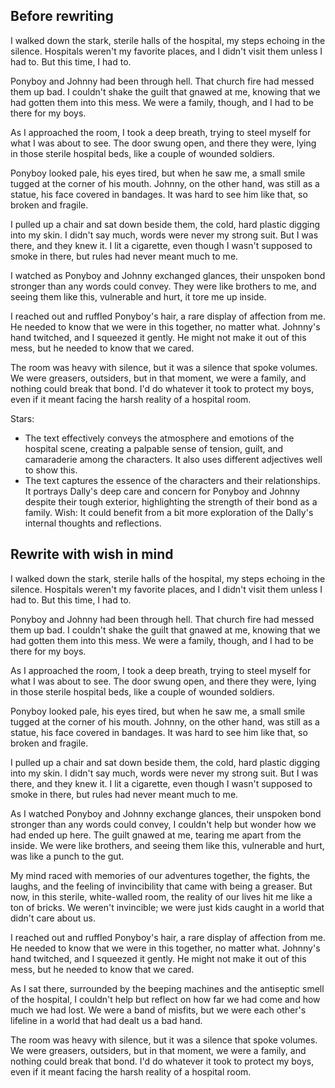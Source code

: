 ## Before rewriting
I walked down the stark, sterile halls of the hospital, my steps echoing in the silence. Hospitals weren't my favorite places, and I didn't visit them unless I had to. But this time, I had to.

Ponyboy and Johnny had been through hell. That church fire had messed them up bad. I couldn't shake the guilt that gnawed at me, knowing that we had gotten them into this mess. We were a family, though, and I had to be there for my boys.

As I approached the room, I took a deep breath, trying to steel myself for what I was about to see. The door swung open, and there they were, lying in those sterile hospital beds, like a couple of wounded soldiers.

Ponyboy looked pale, his eyes tired, but when he saw me, a small smile tugged at the corner of his mouth. Johnny, on the other hand, was still as a statue, his face covered in bandages. It was hard to see him like that, so broken and fragile.

I pulled up a chair and sat down beside them, the cold, hard plastic digging into my skin. I didn't say much, words were never my strong suit. But I was there, and they knew it. I lit a cigarette, even though I wasn't supposed to smoke in there, but rules had never meant much to me.

I watched as Ponyboy and Johnny exchanged glances, their unspoken bond stronger than any words could convey. They were like brothers to me, and seeing them like this, vulnerable and hurt, it tore me up inside.

I reached out and ruffled Ponyboy's hair, a rare display of affection from me. He needed to know that we were in this together, no matter what. Johnny's hand twitched, and I squeezed it gently. He might not make it out of this mess, but he needed to know that we cared.

The room was heavy with silence, but it was a silence that spoke volumes. We were greasers, outsiders, but in that moment, we were a family, and nothing could break that bond. I'd do whatever it took to protect my boys, even if it meant facing the harsh reality of a hospital room.

Stars:
- The text effectively conveys the atmosphere and emotions of the hospital scene, creating a palpable sense of tension, guilt, and camaraderie among the characters. It also uses different adjectives well to show this.
- The text captures the essence of the characters and their relationships. It portrays Dally's deep care and concern for Ponyboy and Johnny despite their tough exterior, highlighting the strength of their bond as a family.
Wish: It could benefit from a bit more exploration of the Dally's internal thoughts and reflections.
## Rewrite with wish in mind
I walked down the stark, sterile halls of the hospital, my steps echoing in the silence. Hospitals weren't my favorite places, and I didn't visit them unless I had to. But this time, I had to.

Ponyboy and Johnny had been through hell. That church fire had messed them up bad. I couldn't shake the guilt that gnawed at me, knowing that we had gotten them into this mess. We were a family, though, and I had to be there for my boys.

As I approached the room, I took a deep breath, trying to steel myself for what I was about to see. The door swung open, and there they were, lying in those sterile hospital beds, like a couple of wounded soldiers.

Ponyboy looked pale, his eyes tired, but when he saw me, a small smile tugged at the corner of his mouth. Johnny, on the other hand, was still as a statue, his face covered in bandages. It was hard to see him like that, so broken and fragile.

I pulled up a chair and sat down beside them, the cold, hard plastic digging into my skin. I didn't say much, words were never my strong suit. But I was there, and they knew it. I lit a cigarette, even though I wasn't supposed to smoke in there, but rules had never meant much to me.

As I watched Ponyboy and Johnny exchange glances, their unspoken bond stronger than any words could convey, I couldn't help but wonder how we had ended up here. The guilt gnawed at me, tearing me apart from the inside. We were like brothers, and seeing them like this, vulnerable and hurt, was like a punch to the gut.

My mind raced with memories of our adventures together, the fights, the laughs, and the feeling of invincibility that came with being a greaser. But now, in this sterile, white-walled room, the reality of our lives hit me like a ton of bricks. We weren't invincible; we were just kids caught in a world that didn't care about us.

I reached out and ruffled Ponyboy's hair, a rare display of affection from me. He needed to know that we were in this together, no matter what. Johnny's hand twitched, and I squeezed it gently. He might not make it out of this mess, but he needed to know that we cared.

As I sat there, surrounded by the beeping machines and the antiseptic smell of the hospital, I couldn't help but reflect on how far we had come and how much we had lost. We were a band of misfits, but we were each other's lifeline in a world that had dealt us a bad hand.

The room was heavy with silence, but it was a silence that spoke volumes. We were greasers, outsiders, but in that moment, we were a family, and nothing could break that bond. I'd do whatever it took to protect my boys, even if it meant facing the harsh reality of a hospital room.